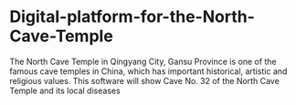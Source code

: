 # Digital-platform-for-the-North-Cave-Temple
The North Cave Temple in Qingyang City, Gansu Province is one of the famous cave temples in China, which has important historical, artistic and religious values. This software will show Cave No. 32 of the North Cave Temple and its local diseases
